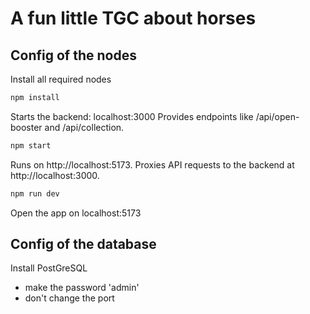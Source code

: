 # A fun little TGC about horses

## Config of the nodes

Install all required nodes
```bash
npm install
```

Starts the backend: localhost:3000
Provides endpoints like /api/open-booster and /api/collection.

```bash
npm start
```

Runs on http://localhost:5173.
Proxies API requests to the backend at http://localhost:3000.
```bash
npm run dev
```

Open the app on localhost:5173

## Config of the database

Install PostGreSQL
- make the password 'admin'
- don't change the port
